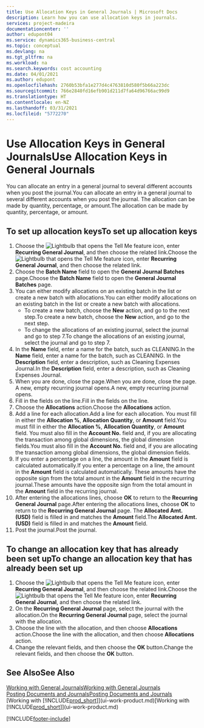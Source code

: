 ```yaml
---
title: Use Allocation Keys in General Journals | Microsoft Docs
description: Learn how you can use allocation keys in journals.
services: project-madeira
documentationcenter: ''
author: edupont04
ms.service: dynamics365-business-central
ms.topic: conceptual
ms.devlang: na
ms.tgt_pltfrm: na
ms.workload: na
ms.search.keywords: cost accounting
ms.date: 04/01/2021
ms.author: edupont
ms.openlocfilehash: 2760b53bfa1e277d4c4763810d580f5b66a223dc
ms.sourcegitcommit: 766e2840fd16efb901d211d7fa64d96766ac99d9
ms.translationtype: HT
ms.contentlocale: en-NZ
ms.lasthandoff: 03/31/2021
ms.locfileid: "5772270"
---
```

# <a name="use-allocation-keys-in-general-journals"></a><span data-ttu-id="d22fc-103">Use Allocation Keys in General Journals</span><span class="sxs-lookup"><span data-stu-id="d22fc-103">Use Allocation Keys in General Journals</span></span>
<span data-ttu-id="d22fc-104">You can allocate an entry in a general journal to several different accounts when you post the journal.</span><span class="sxs-lookup"><span data-stu-id="d22fc-104">You can allocate an entry in a general journal to several different accounts when you post the journal.</span></span> <span data-ttu-id="d22fc-105">The allocation can be made by quantity, percentage, or amount.</span><span class="sxs-lookup"><span data-stu-id="d22fc-105">The allocation can be made by quantity, percentage, or amount.</span></span>

## <a name="to-set-up-allocation-keys"></a><span data-ttu-id="d22fc-106">To set up allocation keys</span><span class="sxs-lookup"><span data-stu-id="d22fc-106">To set up allocation keys</span></span>
1. <span data-ttu-id="d22fc-107">Choose the ![Lightbulb that opens the Tell Me feature](media/ui-search/search_small.png "Tell me what you want to do") icon, enter **Recurring General Journal**, and then choose the related link.</span><span class="sxs-lookup"><span data-stu-id="d22fc-107">Choose the ![Lightbulb that opens the Tell Me feature](media/ui-search/search_small.png "Tell me what you want to do") icon, enter **Recurring General Journal**, and then choose the related link.</span></span>
2. <span data-ttu-id="d22fc-108">Choose the **Batch Name** field to open the **General Journal Batches** page.</span><span class="sxs-lookup"><span data-stu-id="d22fc-108">Choose the **Batch Name** field to open the **General Journal Batches** page.</span></span>
3. <span data-ttu-id="d22fc-109">You can either modify allocations on an existing batch in the list or create a new batch with allocations.</span><span class="sxs-lookup"><span data-stu-id="d22fc-109">You can either modify allocations on an existing batch in the list or create a new batch with allocations.</span></span>
   * <span data-ttu-id="d22fc-110">To create a new batch, choose the **New** action, and go to the next step.</span><span class="sxs-lookup"><span data-stu-id="d22fc-110">To create a new batch, choose the **New** action, and go to the next step.</span></span>
   * <span data-ttu-id="d22fc-111">To change the allocations of an existing journal, select the journal and go to step 7.</span><span class="sxs-lookup"><span data-stu-id="d22fc-111">To change the allocations of an existing journal, select the journal and go to step 7.</span></span>    
4. <span data-ttu-id="d22fc-112">In the **Name** field, enter a name for the batch, such as CLEANING.</span><span class="sxs-lookup"><span data-stu-id="d22fc-112">In the **Name** field, enter a name for the batch, such as CLEANING.</span></span> <span data-ttu-id="d22fc-113">In the **Description** field, enter a description, such as Cleaning Expenses Journal.</span><span class="sxs-lookup"><span data-stu-id="d22fc-113">In the **Description** field, enter a description, such as Cleaning Expenses Journal.</span></span>
5. <span data-ttu-id="d22fc-114">When you are done, close the page.</span><span class="sxs-lookup"><span data-stu-id="d22fc-114">When you are done, close the page.</span></span> <span data-ttu-id="d22fc-115">A new, empty recurring journal opens.</span><span class="sxs-lookup"><span data-stu-id="d22fc-115">A new, empty recurring journal opens.</span></span>
6. <span data-ttu-id="d22fc-116">Fill in the fields on the line.</span><span class="sxs-lookup"><span data-stu-id="d22fc-116">Fill in the fields on the line.</span></span>
7. <span data-ttu-id="d22fc-117">Choose the **Allocations** action.</span><span class="sxs-lookup"><span data-stu-id="d22fc-117">Choose the **Allocations** action.</span></span>
8. <span data-ttu-id="d22fc-118">Add a line for each allocation.</span><span class="sxs-lookup"><span data-stu-id="d22fc-118">Add a line for each allocation.</span></span> <span data-ttu-id="d22fc-119">You must fill in either the **Allocation %**, **Allocation Quantity**, or **Amount** field.</span><span class="sxs-lookup"><span data-stu-id="d22fc-119">You must fill in either the **Allocation %**, **Allocation Quantity**, or **Amount** field.</span></span> <span data-ttu-id="d22fc-120">You must also fill in the **Account No.** field and, if you are allocating the transaction among global dimensions, the global dimension fields.</span><span class="sxs-lookup"><span data-stu-id="d22fc-120">You must also fill in the **Account No.** field and, if you are allocating the transaction among global dimensions, the global dimension fields.</span></span>
9. <span data-ttu-id="d22fc-121">If you enter a percentage on a line, the amount in the **Amount** field is calculated automatically.</span><span class="sxs-lookup"><span data-stu-id="d22fc-121">If you enter a percentage on a line, the amount in the **Amount** field is calculated automatically.</span></span> <span data-ttu-id="d22fc-122">These amounts have the opposite sign from the total amount in the **Amount** field in the recurring journal.</span><span class="sxs-lookup"><span data-stu-id="d22fc-122">These amounts have the opposite sign from the total amount in the **Amount** field in the recurring journal.</span></span>
10. <span data-ttu-id="d22fc-123">After entering the allocations lines, choose **OK** to return to the **Recurring General Journal** page.</span><span class="sxs-lookup"><span data-stu-id="d22fc-123">After entering the allocations lines, choose **OK** to return to the **Recurring General Journal** page.</span></span> <span data-ttu-id="d22fc-124">The **Allocated Amt. (USD)** field is filled in and matches the **Amount** field.</span><span class="sxs-lookup"><span data-stu-id="d22fc-124">The **Allocated Amt. (USD)** field is filled in and matches the **Amount** field.</span></span>
11. <span data-ttu-id="d22fc-125">Post the journal.</span><span class="sxs-lookup"><span data-stu-id="d22fc-125">Post the journal.</span></span>

## <a name="to-change-an-allocation-key-that-has-already-been-set-up"></a><span data-ttu-id="d22fc-126">To change an allocation key that has already been set up</span><span class="sxs-lookup"><span data-stu-id="d22fc-126">To change an allocation key that has already been set up</span></span>
1. <span data-ttu-id="d22fc-127">Choose the ![Lightbulb that opens the Tell Me feature](media/ui-search/search_small.png "Tell me what you want to do") icon, enter **Recurring General Journal**, and then choose the related link.</span><span class="sxs-lookup"><span data-stu-id="d22fc-127">Choose the ![Lightbulb that opens the Tell Me feature](media/ui-search/search_small.png "Tell me what you want to do") icon, enter **Recurring General Journal**, and then choose the related link.</span></span>
2. <span data-ttu-id="d22fc-128">On the **Recurring General Journal** page, select the journal with the allocation.</span><span class="sxs-lookup"><span data-stu-id="d22fc-128">On the **Recurring General Journal** page, select the journal with the allocation.</span></span>
3. <span data-ttu-id="d22fc-129">Choose the line with the allocation, and then choose **Allocations** action.</span><span class="sxs-lookup"><span data-stu-id="d22fc-129">Choose the line with the allocation, and then choose **Allocations** action.</span></span>
4. <span data-ttu-id="d22fc-130">Change the relevant fields, and then choose the **OK** button.</span><span class="sxs-lookup"><span data-stu-id="d22fc-130">Change the relevant fields, and then choose the **OK** button.</span></span>

## <a name="see-also"></a><span data-ttu-id="d22fc-131">See Also</span><span class="sxs-lookup"><span data-stu-id="d22fc-131">See Also</span></span>
[<span data-ttu-id="d22fc-132">Working with General Journals</span><span class="sxs-lookup"><span data-stu-id="d22fc-132">Working with General Journals</span></span>](ui-work-general-journals.md)  
[<span data-ttu-id="d22fc-133">Posting Documents and Journals</span><span class="sxs-lookup"><span data-stu-id="d22fc-133">Posting Documents and Journals</span></span>](ui-post-documents-journals.md)  
<span data-ttu-id="d22fc-134">[Working with [!INCLUDE[prod_short](includes/prod_short.md)]](ui-work-product.md)</span><span class="sxs-lookup"><span data-stu-id="d22fc-134">[Working with [!INCLUDE[prod_short](includes/prod_short.md)]](ui-work-product.md)</span></span>


[!INCLUDE[footer-include](includes/footer-banner.md)]